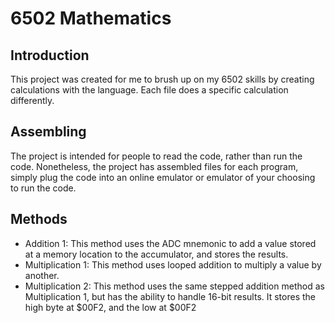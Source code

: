 # 6502 Mathematics
## Introduction
  This project was created for me to brush up on my 6502 skills by creating calculations with the language. Each file does a specific calculation differently.
## Assembling
  The project is intended for people to read the code, rather than run the code. Nonetheless, the project has assembled files for each program, simply plug the code into an online emulator or emulator of your choosing to run the code.

## Methods
 - Addition 1: This method uses the ADC mnemonic to add a value stored at a memory location to the accumulator, and stores the results.
 - Multiplication 1: This method uses looped addition to multiply a value by another.
 - Multiplication 2: This method uses the same stepped addition method as Multiplication 1, but has the ability to handle 16-bit results. It stores the high byte at $00F2, and the low at $00F2
